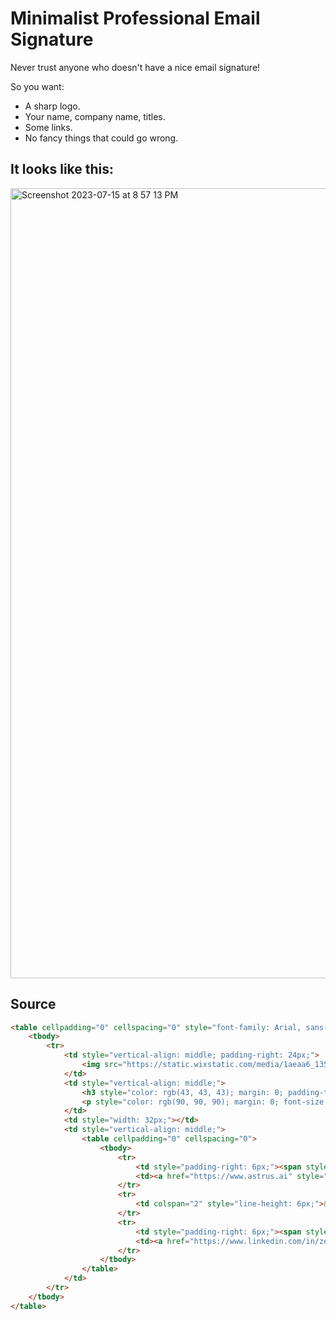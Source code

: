 # Minimalist Professional Email Signature
Never trust anyone who doesn't have a nice email signature!

So you want:
 -  A sharp logo.
 -  Your name, company name, titles.
 -  Some links.
 -  No fancy things that could go wrong.

## It looks like this:
<img width="1264" alt="Screenshot 2023-07-15 at 8 57 13 PM" src="https://github.com/uduse/HTML-Email-Signature-Template/assets/4717005/f492f27a-dd99-4a0b-92f4-c10462b51e83">

## Source
```html
<table cellpadding="0" cellspacing="0" style="font-family: Arial, sans-serif;">
    <tbody>
        <tr>
            <td style="vertical-align: middle; padding-right: 24px;">
                <img src="https://static.wixstatic.com/media/1aeaa6_135b34f4e2be48f2804f6f187f5f76ae~mv2.png" alt="Astrus logo" style="height: 44px; width: auto; vertical-align: middle;">
            </td>
            <td style="vertical-align: middle;">
                <h3 style="color: rgb(43, 43, 43); margin: 0; padding-top: 6px; font-size: 1.2rem;">Zeyi Wang</h3>
                <p style="color: rgb(90, 90, 90); margin: 0; font-size: 0.76rem; line-height: 22px;">Astrus &nbsp; | &nbsp; Co-founder &nbsp; | &nbsp; CTO</p>
            </td>
            <td style="width: 32px;"></td>
            <td style="vertical-align: middle;">
                <table cellpadding="0" cellspacing="0">
                    <tbody>
                        <tr>
                            <td style="padding-right: 6px;"><span style="font-size: 0.6rem;">🔗</span></td>
                            <td><a href="https://www.astrus.ai" style="text-decoration: none; color: rgb(43, 43, 43); font-size: 12px;">www.astrus.ai</a></td>
                        </tr>
                        <tr>
                            <td colspan="2" style="line-height: 6px;">&nbsp;</td>
                        </tr>
                        <tr>
                            <td style="padding-right: 6px;"><span style="font-size: 0.6rem;">🔗</span></td>
                            <td><a href="https://www.linkedin.com/in/zeyi-wang-065b9086/" style="text-decoration: none; color: rgb(43, 43, 43); font-size: 12px;">LinkedIn</a></td>
                        </tr>
                    </tbody>
                </table>
            </td>
        </tr>
    </tbody>
</table>
```
